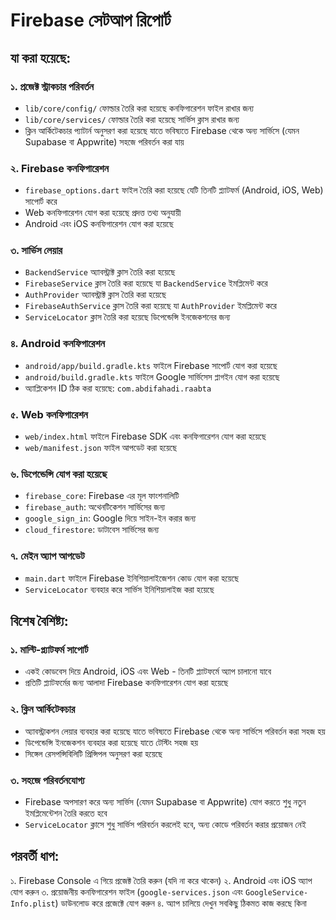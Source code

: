 # Firebase সেটআপ রিপোর্ট

## যা করা হয়েছে:

### ১. প্রজেক্ট স্ট্রাকচার পরিবর্তন
- `lib/core/config/` ফোল্ডার তৈরি করা হয়েছে কনফিগারেশন ফাইল রাখার জন্য
- `lib/core/services/` ফোল্ডার তৈরি করা হয়েছে সার্ভিস ক্লাস রাখার জন্য
- ক্লিন আর্কিটেকচার প্যাটার্ন অনুসরণ করা হয়েছে যাতে ভবিষ্যতে Firebase থেকে অন্য সার্ভিসে (যেমন Supabase বা Appwrite) সহজে পরিবর্তন করা যায়

### ২. Firebase কনফিগারেশন
- `firebase_options.dart` ফাইল তৈরি করা হয়েছে যেটি তিনটি প্ল্যাটফর্ম (Android, iOS, Web) সাপোর্ট করে
- Web কনফিগারেশন যোগ করা হয়েছে প্রদত্ত তথ্য অনুযায়ী
- Android এবং iOS কনফিগারেশন যোগ করা হয়েছে

### ৩. সার্ভিস লেয়ার
- `BackendService` অ্যাবস্ট্রাক্ট ক্লাস তৈরি করা হয়েছে
- `FirebaseService` ক্লাস তৈরি করা হয়েছে যা `BackendService` ইমপ্লিমেন্ট করে
- `AuthProvider` অ্যাবস্ট্রাক্ট ক্লাস তৈরি করা হয়েছে
- `FirebaseAuthService` ক্লাস তৈরি করা হয়েছে যা `AuthProvider` ইমপ্লিমেন্ট করে
- `ServiceLocator` ক্লাস তৈরি করা হয়েছে ডিপেন্ডেন্সি ইনজেকশনের জন্য

### ৪. Android কনফিগারেশন
- `android/app/build.gradle.kts` ফাইলে Firebase সাপোর্ট যোগ করা হয়েছে
- `android/build.gradle.kts` ফাইলে Google সার্ভিসেস প্লাগইন যোগ করা হয়েছে
- অ্যাপ্লিকেশন ID ঠিক করা হয়েছে: `com.abdifahadi.raabta`

### ৫. Web কনফিগারেশন
- `web/index.html` ফাইলে Firebase SDK এবং কনফিগারেশন যোগ করা হয়েছে
- `web/manifest.json` ফাইল আপডেট করা হয়েছে

### ৬. ডিপেন্ডেন্সি যোগ করা হয়েছে
- `firebase_core`: Firebase এর মূল ফাংশনালিটি
- `firebase_auth`: অথেনটিকেশন সার্ভিসের জন্য
- `google_sign_in`: Google দিয়ে সাইন-ইন করার জন্য
- `cloud_firestore`: ডাটাবেস সার্ভিসের জন্য

### ৭. মেইন অ্যাপ আপডেট
- `main.dart` ফাইলে Firebase ইনিশিয়ালাইজেশন কোড যোগ করা হয়েছে
- `ServiceLocator` ব্যবহার করে সার্ভিস ইনিশিয়ালাইজ করা হয়েছে

## বিশেষ বৈশিষ্ট্য:

### ১. মাল্টি-প্ল্যাটফর্ম সাপোর্ট
- একই কোডবেস দিয়ে Android, iOS এবং Web - তিনটি প্ল্যাটফর্মে অ্যাপ চালানো যাবে
- প্রতিটি প্ল্যাটফর্মের জন্য আলাদা Firebase কনফিগারেশন যোগ করা হয়েছে

### ২. ক্লিন আর্কিটেকচার
- অ্যাবস্ট্রাকশন লেয়ার ব্যবহার করা হয়েছে যাতে ভবিষ্যতে Firebase থেকে অন্য সার্ভিসে পরিবর্তন করা সহজ হয়
- ডিপেন্ডেন্সি ইনজেকশন ব্যবহার করা হয়েছে যাতে টেস্টিং সহজ হয়
- সিঙ্গেল রেসপন্সিবিলিটি প্রিন্সিপল অনুসরণ করা হয়েছে

### ৩. সহজে পরিবর্তনযোগ্য
- Firebase অপসারণ করে অন্য সার্ভিস (যেমন Supabase বা Appwrite) যোগ করতে শুধু নতুন ইমপ্লিমেন্টেশন তৈরি করতে হবে
- `ServiceLocator` ক্লাসে শুধু সার্ভিস পরিবর্তন করলেই হবে, অন্য কোডে পরিবর্তন করার প্রয়োজন নেই

## পরবর্তী ধাপ:

১. Firebase Console এ গিয়ে প্রজেক্ট তৈরি করুন (যদি না করে থাকেন)
২. Android এবং iOS অ্যাপ যোগ করুন
৩. প্রয়োজনীয় কনফিগারেশন ফাইল (`google-services.json` এবং `GoogleService-Info.plist`) ডাউনলোড করে প্রজেক্টে যোগ করুন
৪. অ্যাপ চালিয়ে দেখুন সবকিছু ঠিকমত কাজ করছে কিনা 